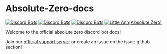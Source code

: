 # Absolute-Zero-docs
[![Discord Bots](https://discordbots.org/api/widget/status/583835501744881664.svg)](https://discordbots.org/bot/583835501744881664)
[![Discord Bots](https://discordbots.org/api/widget/servers/583835501744881664.svg)](https://discordbots.org/bot/583835501744881664)
[![Discord Bots](https://discordbots.org/api/widget/lib/583835501744881664.svg)](https://discordbots.org/bot/583835501744881664)
<a href="https://discordbots.org/bot/583835501744881664" > <img src="https://discordbots.org/api/widget/owner/583835501744881664.svg" alt="Little Ann(Absolute Zero)" /> </a>

Welcome to the official absolute zero discord bot docs!

Join our [official support server](https://discord.gg/vWUr5W6) or create an issue on the issue github section!
